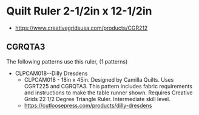 # Quilt Ruler 2-1/2in x 12-1/2in
* https://www.creativegridsusa.com/products/CGR212

## CGRQTA3

The following patterns use this ruler, (1 patterns)

* CLPCAM018--Dilly Dresdens
	* CLPCAM018 - 18in x 45in. Designed by Camilla Quilts. Uses CGRT225 and CGRQTA3. This pattern includes fabric requirements and instructions to make the table runner shown. Requires Creative Grids 22 1/2 Degree Triangle Ruler. Intermediate skill level.
	* https://cutloosepress.com/products/dilly-dresdens

